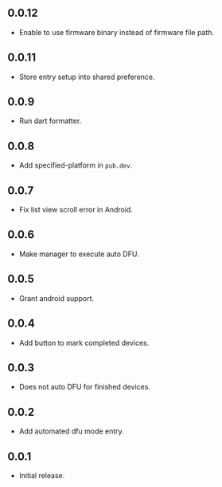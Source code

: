 ## 0.0.12
* Enable to use firmware binary instead of firmware file path. 

## 0.0.11
* Store entry setup into shared preference.

## 0.0.9
* Run dart formatter.

## 0.0.8
* Add specified-platform in `pub.dev`.

## 0.0.7
* Fix list view scroll error in Android.

## 0.0.6
* Make manager to execute auto DFU. 

## 0.0.5
* Grant android support. 

## 0.0.4
* Add button to mark completed devices.

## 0.0.3
* Does not auto DFU for finished devices.

## 0.0.2
* Add automated dfu mode entry.

## 0.0.1
* Initial release.
